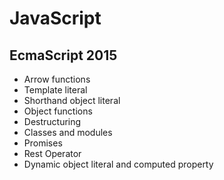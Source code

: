 # JavaScript
## EcmaScript 2015
+ Arrow functions
+ Template literal
+ Shorthand object literal
+ Object functions
+ Destructuring
+ Classes and modules
+ Promises
+ Rest Operator
+ Dynamic object literal and computed property
